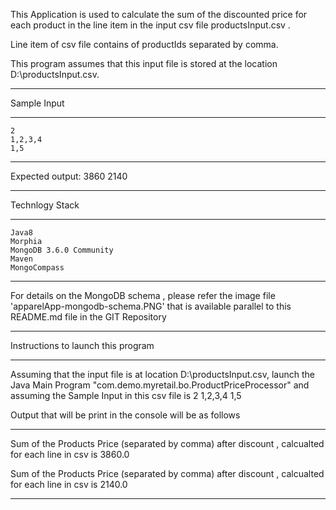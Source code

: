 This Application is used to calculate the sum of the discounted price for each product in the line item in the input csv file productsInput.csv . 

Line item of csv file contains of productIds separated by comma. 

This program assumes that this input file is stored at the location D:\\productsInput.csv.
	
*****************
Sample Input
*****************	
	2
	1,2,3,4
	1,5
	
*****************
Expected output:
	3860
	2140
*****************
Technlogy Stack
*****************
	Java8
	Morphia
	MongoDB 3.6.0 Community
	Maven
	MongoCompass
*****************	

For details on the MongoDB schema , please refer the image file 'apparelApp-mongodb-schema.PNG' that is 
available parallel to this README.md file in the GIT Repository
************************************	
Instructions to launch this program
************************************

Assuming that the input file is at location D:\\productsInput.csv, launch the Java Main Program 
	"com.demo.myretail.bo.ProductPriceProcessor" and assuming the Sample Input in this csv file is 
	2
	1,2,3,4
	1,5
	
Output that will be print in the console will be as follows 

***********************************************************************************************************
Sum of the Products Price (separated by comma) after discount , calcualted for each line in csv  is 3860.0

Sum of the Products Price (separated by comma) after discount , calcualted for each line in csv  is 2140.0
**********************************************************************************************************
	

	